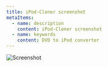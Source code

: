 ```yaml
---
title: iPod-Cloner screenshot
metaItems:
  - name: description
    content: iPod-Cloner screenshot
  - name: keywords
    content: DVD to iPod converter
---
```


![Screenshot]({imageUrl}ic-scr.png)